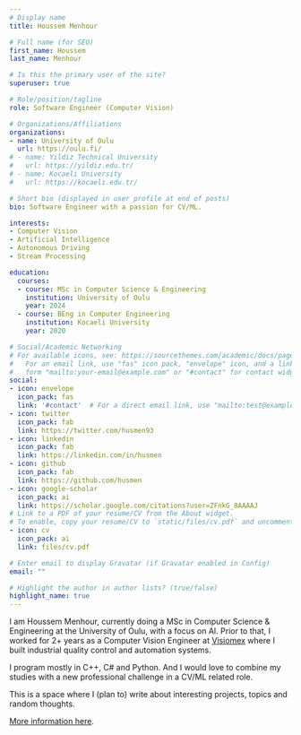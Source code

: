 ```yaml
---
# Display name
title: Houssem Menhour

# Full name (for SEO)
first_name: Houssem
last_name: Menhour

# Is this the primary user of the site?
superuser: true

# Role/position/tagline
role: Software Engineer (Computer Vision)

# Organizations/Affiliations
organizations:
- name: University of Oulu
  url: https://oulu.fi/
# - name: Yildiz Technical University
#   url: https://yildiz.edu.tr/
# - name: Kocaeli University
#   url: https://kocaeli.edu.tr/

# Short bio (displayed in user profile at end of posts)
bio: Software Engineer with a passion for CV/ML.

interests:
- Computer Vision
- Artificial Intelligence
- Autonomous Driving
- Stream Processing

education:
  courses:
  - course: MSc in Computer Science & Engineering
    institution: University of Oulu
    year: 2024
  - course: BEng in Computer Engineering
    institution: Kocaeli University
    year: 2020

# Social/Academic Networking
# For available icons, see: https://sourcethemes.com/academic/docs/page-builder/#icons
#   For an email link, use "fas" icon pack, "envelope" icon, and a link in the
#   form "mailto:your-email@example.com" or "#contact" for contact widget.
social:
- icon: envelope
  icon_pack: fas
  link: '#contact'  # For a direct email link, use "mailto:test@example.org".
- icon: twitter
  icon_pack: fab
  link: https://twitter.com/husmen93
- icon: linkedin
  icon_pack: fab
  link: https://linkedin.com/in/husmen
- icon: github
  icon_pack: fab
  link: https://github.com/husmen
- icon: google-scholar
  icon_pack: ai
  link: https://scholar.google.com/citations?user=ZFnkG_8AAAAJ
# Link to a PDF of your resume/CV from the About widget.
# To enable, copy your resume/CV to `static/files/cv.pdf` and uncomment the lines below.
- icon: cv
  icon_pack: ai
  link: files/cv.pdf

# Enter email to display Gravatar (if Gravatar enabled in Config)
email: ""

# Highlight the author in author lists? (true/false)
highlight_name: true
---
```


I am Houssem Menhour, currently doing a MSc in Computer Science & Engineering at the University of Oulu, with a focus on AI. Prior to that, I worked for 2+ years as a Computer Vision Engineer at [Visiomex](https://visiomex.com/) where I built industrial quality control and automation systems.

I program mostly in C++, C# and Python. And I would love to combine my studies with a new professional challenge in a CV/ML related role.  

This is a space where I (plan to) write about interesting projects, topics and random thoughts.

[More information here](/about/#experience).